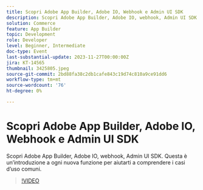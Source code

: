 ```yaml
---
title: Scopri Adobe App Builder, Adobe IO, Webhook e Admin UI SDK
description: Scopri Adobe App Builder, Adobe IO, webhook, Admin UI SDK.  Questa è un’introduzione a ogni nuova funzione per aiutarti a comprendere i casi d’uso comuni.
solution: Commerce
feature: App Builder
topic: Development
role: Developer
level: Beginner, Intermediate
doc-type: Event
last-substantial-update: 2023-11-27T00:00:00Z
jira: KT-14565
thumbnail: 3425805.jpeg
source-git-commit: 2bd88fa38c2db1cafe843c19d74c810a9ce91dd6
workflow-type: tm+mt
source-wordcount: '76'
ht-degree: 0%

---
```



# Scopri Adobe App Builder, Adobe IO, Webhook e Admin UI SDK

Scopri Adobe App Builder, Adobe IO, webhook, Admin UI SDK.  Questa è un’introduzione a ogni nuova funzione per aiutarti a comprendere i casi d’uso comuni.

>[!VIDEO](https://video.tv.adobe.com/v/3425805/?learn=on)
